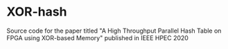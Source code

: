 # XOR-hash
Source code for the paper titled "A High Throughput Parallel Hash Table on FPGA using XOR-based Memory" published in IEEE HPEC 2020
